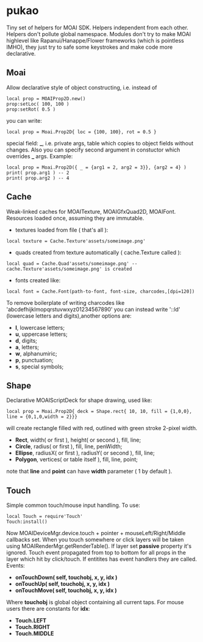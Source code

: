 # pukao
Tiny set of helpers for MOAI SDK. Helpers independent from each other. Helpers don't pollute global namespace. Modules don't try to make MOAI highlevel like Rapanui/Hanappe/Flower frameworks (which is pointless IMHO), they just try to safe some keystrokes and make code more declarative.

## Moai
Allow declarative style of object constructing, i.e. instead of

```
local prop = MOAIProp2D.new()
prop:setLoc( 100, 100 )
prop:setRot( 0.5 )
```

you can write:
```
local prop = Moai.Prop2D{ loc = {100, 100}, rot = 0.5 }
```

special field: **_**, i.e. private args, table which copies to object fields without changes. Also you can specify second argument in constuctor which overrides **_** args. Example:
```
local prop = Moai.Prop2D({ _ = {arg1 = 2, arg2 = 3}}, {arg2 = 4} )
print( prop.arg1 ) -- 2
print( prop.arg2 ) -- 4
```

## Cache
Weak-linked caches for MOAITexture, MOAIGfxQuad2D, MOAIFont. Resources loaded once, assuming they are immutable.
* textures loaded from file ( that's all ): 
```
local texture = Cache.Texture'assets/someimage.png'
```
* quads created from texture automatically ( cache.Texture called ):
```
local quad = Cache.Quad'assets/someimage.png' -- cache.Texture'assets/someimage.png' is created
```
* fonts created like:
```
local font = Cache.Font(path-to-font, font-size, charcodes,[dpi=120])
```
To remove boilerplate of writing charcodes like 'abcdefhijklmopqrstuvwxyz01234567890' you can instead write '::ld' (lowercase letters and digits),another options are:
- **l**, lowercase letters;
- **u**, uppercase letters;
- **d**, digits;
- **a**, letters;
- **w**, alphanumiric;
- **p**, punctuation;
- **s**, special symbols;

## Shape
Declarative MOAIScriptDeck for shape drawing, used like:
```
local prop = Moai.Prop2D{ deck = Shape.rect{ 10, 10, fill = {1,0,0}, line = {0,1,0,width = 2}}}
```
will create rectangle filled with red, outlined with green stroke 2-pixel width. 

* **Rect**, width( or first ), height( or second ), fill, line;
* **Circle**, radius( or first ), fill, line, penWidth;
* **Ellipse**, radiusX( or first ), radiusY( or second ), fill, line;
* **Polygon**, vertices( or table itself ), fill, line, point;

note that **line** and **point** can have **width** parameter ( 1 by default ).

## Touch
Simple common touch/mouse input handling. To use:
```
local Touch = require'Touch'
Touch:install()
```
Now MOAIDeviceMgr.device.touch + pointer + mouseLeft/Right/Middle callbacks set. When you touch somewhere or click layers will be taken using MOAIRenderMgr.getRenderTable(). If layer set **passive** property it's ignored. Touch event propagated from top to bottom for all props in the layer which hit by click/touch. If entitites has event handlers they are called. Events:

* **onTouchDown( self, touchobj, x, y, idx )**
* **onTouchUp( self, touchobj, x, y, idx )**
* **onTouchMove( self, touchobj, x, y, idx )**

Where **touchobj** is global object containing all current taps. For mouse users there are constants for **idx**:

* **Touch.LEFT**
* **Touch.RIGHT**
* **Touch.MIDDLE**

